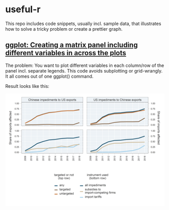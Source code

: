 # useful-r
This repo includes code snippets, usually incl. sample data, that illustrates how to solve a tricky problem or create a prettier graph.


## [ggplot: Creating a matrix panel including different variables in across the plots](https://github.com/global-trade-alert/useful-r/tree/master/ggplot-panel)
The problem: 
You want to plot different variables in each column/row of the panel incl. separate legends. This code avoids subplotting or grid-wrangly. It all comes out of one ggplot() command.

Result looks like this:

<img src="https://github.com/global-trade-alert/useful-r/blob/master/ggplot-panel/ggplot-mulitvariate-panel.png" width="500">
